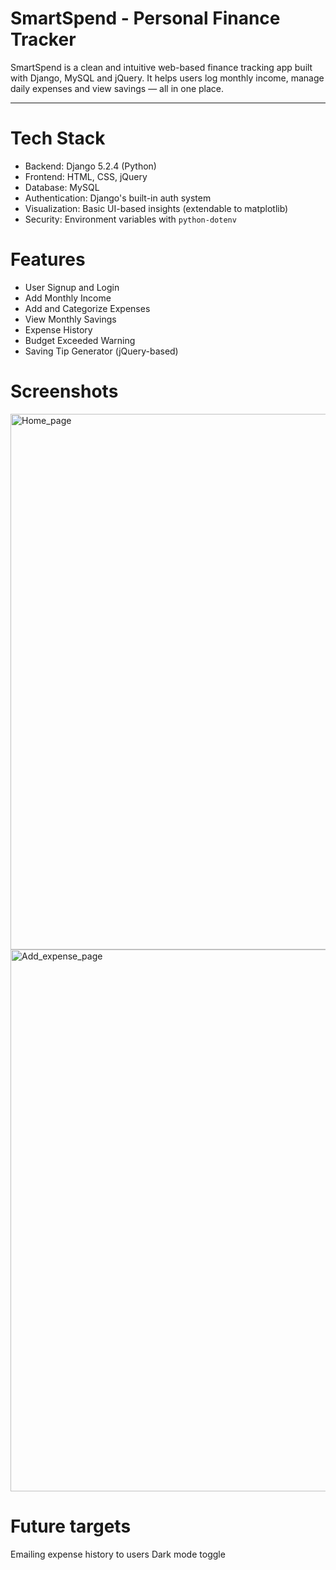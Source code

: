 # SmartSpend - Personal Finance Tracker

SmartSpend is a clean and intuitive web-based finance tracking app built with Django, MySQL and jQuery. It helps users log monthly income, manage daily expenses and view savings — all in one place.

---

# Tech Stack

- Backend: Django 5.2.4 (Python)
- Frontend: HTML, CSS, jQuery
- Database: MySQL
- Authentication: Django's built-in auth system
- Visualization: Basic UI-based insights (extendable to matplotlib)
- Security: Environment variables with `python-dotenv`

# Features

- User Signup and Login
- Add Monthly Income
- Add and Categorize Expenses
- View Monthly Savings
- Expense History
- Budget Exceeded Warning
- Saving Tip Generator (jQuery-based)

# Screenshots

<img width="1868" height="857" alt="Home_page" src="https://github.com/user-attachments/assets/4763954e-5171-4c2f-8ff1-7b5132fd6b41" />
<img width="1857" height="867" alt="Add_expense_page" src="https://github.com/user-attachments/assets/4f84156e-bfb4-4f4c-b24c-5fdc1e086419" />

# Future targets 

Emailing expense history to users
Dark mode toggle
